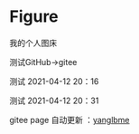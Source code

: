 # Figure

我的个人图床

测试GitHub->gitee

测试 2021-04-12 20：16

测试 2021-04-12 20：31

gitee page 自动更新 ：[yanglbme](https://gitee.com/yanglbme/gitee-pages-action)